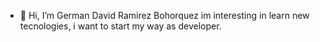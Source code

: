 - 👋 Hi, I’m German David Ramirez Bohorquez
im interesting in learn new tecnologies, i want to start my way as developer. 

<!---
germandramirezb/germandramirezb is a ✨ special ✨ repository because its `README.md` (this file) appears on your GitHub profile.
You can click the Preview link to take a look at your changes.
--->
